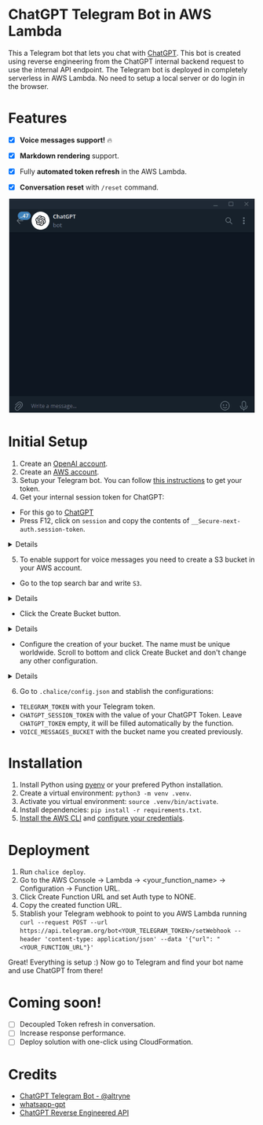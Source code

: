 # ChatGPT Telegram Bot in AWS Lambda

This a Telegram bot that lets you chat with [ChatGPT](https://openai.com/blog/chatgpt/). This bot is created using reverse engineering from the ChatGPT internal backend request to use the internal API endpoint. The Telegram bot is deployed in completely serverless in AWS Lambda. No need to setup a local server or do login in the browser.

# Features

- [X] __Voice messages support!__ :fire:
- [X] __Markdown rendering__ support.
- [X] Fully __automated token refresh__ in the AWS Lambda.
- [X] __Conversation reset__ with `/reset` command.


<p align="center">
    <img src="./img/chatgpt_animation_fast.gif.gif" width="500"/>
</p>

# Initial Setup

1. Create an [OpenAI account](https://openai.com/api/).
2. Create an [AWS account](https://aws.amazon.com/es/).
3. Setup your Telegram bot. You can follow [this instructions](https://core.telegram.org/bots/tutorial#obtain-your-bot-token) to get your token.
4. Get your internal session token for ChatGPT:
- For this go to [ChatGPT](https://chat.openai.com/chat)
- Press F12, click on `session` and copy the contents of `__Secure-next-auth.session-token`.

<details>
[<img src="./img/session_token.png" width="500"/>](/img/session_token.png)
</details>

5. To enable support for voice messages you need to create a S3 bucket in your AWS account.
- Go to the top search bar and write `S3`.

<details>
[<img src="./img/s3_browser.png" width="500"/>](/img/s3_browser.png)
</details>

- Click the Create Bucket button.

<details>
[<img src="./img/create_bucket_button.png" width="500"/>](/img/create_bucket_button.png)
</details>

- Configure the creation of your bucket. The name must be unique worldwide. Scroll to bottom and click Create Bucket and don't change any other configuration.

<details>
[<img src="./img/create_bucket_config.png" width="500"/>](/img/create_bucket_config.png)
</details>

6. Go to `.chalice/config.json` and stablish the configurations:
- `TELEGRAM_TOKEN` with your Telegram token. 
- `CHATGPT_SESSION_TOKEN` with the value of your ChatGPT Token. Leave `CHATGPT_TOKEN` empty, it will be filled automatically by the function.
- `VOICE_MESSAGES_BUCKET` with the bucket name you created previously.

# Installation

1. Install Python using [pyenv](https://github.com/pyenv/pyenv-installer) or your prefered Python installation.
2. Create a virtual environment: `python3 -m venv .venv`.
3. Activate you virtual environment: `source .venv/bin/activate`.
3. Install dependencies: `pip install -r requirements.txt`.
4. [Install the AWS CLI](https://docs.aws.amazon.com/cli/latest/userguide/getting-started-install.html) and [configure your credentials](https://docs.aws.amazon.com/cli/latest/userguide/getting-started-quickstart.html).

# Deployment

1. Run `chalice deploy`.
2. Go to the AWS Console -> Lambda -> <your_function_name> -> Configuration -> Function URL.
3. Click Create Function URL and set Auth type to NONE.
4. Copy the created function URL.
5. Stablish your Telegram webhook to point to you AWS Lambda running `curl --request POST --url https://api.telegram.org/bot<YOUR_TELEGRAM_TOKEN>/setWebhook --header 'content-type: application/json' --data '{"url": "<YOUR_FUNCTION_URL"}'`

Great! Everything is setup :) Now go to Telegram and find your bot name and use ChatGPT from there!

# Coming soon!

- [ ] Decoupled Token refresh in conversation.
- [ ] Increase response performance.
- [ ] Deploy solution with one-click using CloudFormation.

# Credits

-  [ChatGPT Telegram Bot - @altryne
](https://github.com/altryne/chatGPT-telegram-bot)
- [whatsapp-gpt](https://github.com/danielgross/whatsapp-gpt)
- [ChatGPT Reverse Engineered API](https://github.com/acheong08/ChatGPT)
